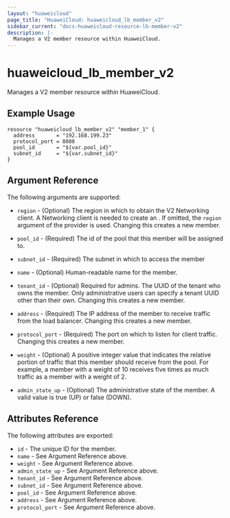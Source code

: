 ```yaml
---
layout: "huaweicloud"
page_title: "HuaweiCloud: huaweicloud_lb_member_v2"
sidebar_current: "docs-huaweicloud-resource-lb-member-v2"
description: |-
  Manages a V2 member resource within HuaweiCloud.
---
```


# huaweicloud\_lb\_member\_v2

Manages a V2 member resource within HuaweiCloud.

## Example Usage

```hcl
resource "huaweicloud_lb_member_v2" "member_1" {
  address       = "192.168.199.23"
  protocol_port = 8080
  pool_id 		= "${var.pool_id}"
  subnet_id 	= "${var.subnet_id}"
}
```

## Argument Reference

The following arguments are supported:

* `region` - (Optional) The region in which to obtain the V2 Networking client.
    A Networking client is needed to create an . If omitted, the
    `region` argument of the provider is used. Changing this creates a new
    member.

* `pool_id` - (Required) The id of the pool that this member will be
    assigned to.

* `subnet_id` - (Required) The subnet in which to access the member

* `name` - (Optional) Human-readable name for the member.

* `tenant_id` - (Optional) Required for admins. The UUID of the tenant who owns
    the member.  Only administrative users can specify a tenant UUID
    other than their own. Changing this creates a new member.

* `address` - (Required) The IP address of the member to receive traffic from
    the load balancer. Changing this creates a new member.

* `protocol_port` - (Required) The port on which to listen for client traffic.
    Changing this creates a new member.

* `weight` - (Optional)  A positive integer value that indicates the relative
    portion of traffic that this member should receive from the pool. For
    example, a member with a weight of 10 receives five times as much traffic
    as a member with a weight of 2.

* `admin_state_up` - (Optional) The administrative state of the member.
    A valid value is true (UP) or false (DOWN).

## Attributes Reference

The following attributes are exported:

* `id` - The unique ID for the member.
* `name` - See Argument Reference above.
* `weight` - See Argument Reference above.
* `admin_state_up` - See Argument Reference above.
* `tenant_id` - See Argument Reference above.
* `subnet_id` - See Argument Reference above.
* `pool_id` - See Argument Reference above.
* `address` - See Argument Reference above.
* `protocol_port` - See Argument Reference above.
